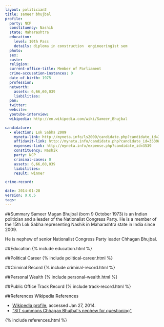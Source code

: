 ```yaml
---
layout: politician2
title: sameer bhujbal
profile: 
  party: NCP
  constituency: Nashik
  state: Maharashtra
  education: 
    level: 10th Pass
    details: diploma in construction  engineering1st sem
  photo: 
  sex: 
  caste: 
  religion: 
  current-office-title: Member of Parliament
  crime-accusation-instances: 0
  date-of-birth: 1975
  profession: 
  networth: 
    assets: 6,66,60,039
    liabilities: 
  pan: 
  twitter: 
  website: 
  youtube-interview: 
  wikipedia: http://en.wikipedia.com/wiki/Sameer_Bhujbal

candidature: 
  - election: Lok Sabha 2009
    myneta-link: http://myneta.info/ls2009/candidate.php?candidate_id=3539
    affidavit-link: http://myneta.info/candidate.php?candidate_id=3539&scan=original
    expenses-link: http://myneta.info/expense.php?candidate_id=3539
    constituency: Nashik 
    party: NCP
    criminal-cases: 0
    assets: 6,66,60,039
    liabilities: 
    result: winner 

crime-record: 

date: 2014-01-28
version: 0.0.5
tags: 
---
```

##Summary
Sameer Magan Bhujbal (born 9 October 1973) is an Indian politician and a leader of the Nationalist Congress Party. He is a member of the 15th Lok Sabha representing Nashik in Maharashtra state in India since 2009.

He is nephew of senior Nationalist Congress Party leader Chhagan Bhujbal.


##Education
{% include education.html %}


##Political Career
{% include political-career.html %}


##Criminal Record
{% include criminal-record.html %}


##Personal Wealth
{% include personal-wealth.html %}


##Public Office Track Record
{% include track-record.html %}


##References
Wikipedia References
- [Wikipedia profile]({{page.profile.wikipedia}}), accessed Jan 27, 2014.
- ["SIT summons Chhagan Bhujbal's nephew for questioning"][wiki1]

[wiki1]: http://archive.deccanherald.com/Deccanherald/jan042004/update10.asp


{% include references.html %}